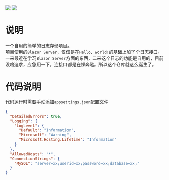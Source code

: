 ![](https://img.shields.io/badge/build-passing-brightgreen)
![](https://img.shields.io/github/license/JiuLing-zhang/EasyLogRepository)  

# 说明
一个自用的简单的日志存储项目。  
项目使用的`Blazor Server`，仅仅是在`Hello, world!`的基础上加了个日志接口。  
一来最近在学习`Blazor Server`方面的东西，二来这个日志的功能是自用的，目前没啥追求，应急用一下，连接口都是在裸奔哒。所以这个仓库就这么诞生了。  

# 代码说明  

代码运行时需要手动添加`appsettings.json`配置文件  

```json
{
  "DetailedErrors": true,
  "Logging": {
    "LogLevel": {
      "Default": "Information",
      "Microsoft": "Warning",
      "Microsoft.Hosting.Lifetime": "Information"
    }
  },
  "AllowedHosts": "*",
  "ConnectionStrings": {
    "MySQL": "server=xx;userid=xx;password=xx;database=xx;"
  }
}
```